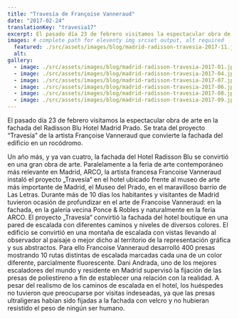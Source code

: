 ```yaml
---
title: "Travesía de Françoise Vanneraud"
date: "2017-02-24"
translationKey: "travesia17"
excerpt: El pasado día 23 de febrero visitamos la espectacular obra de arte en la fachada del Radisson Blu Hotel Madrid Prado.
images: # complete path for eleventy img srcset output, alt required
  featured: ./src/assets/images/blog/madrid-radisson-travesia-2017-11.jpg
  alt:
gallery:
  - image: ./src/assets/images/blog/madrid-radisson-travesia-2017-01.jpg
  - image: ./src/assets/images/blog/madrid-radisson-travesia-2017-04.jpg
  - image: ./src/assets/images/blog/madrid-radisson-travesia-2017-07.jpg
  - image: ./src/assets/images/blog/madrid-radisson-travesia-2017-06.jpg
  - image: ./src/assets/images/blog/madrid-radisson-travesia-2017-08.jpg
  - image: ./src/assets/images/blog/madrid-radisson-travesia-2017-09.jpg
---
```


El pasado día 23 de febrero visitamos la espectacular obra de arte en la fachada del Radisson Blu Hotel Madrid Prado. Se trata del proyecto “Travesía” de la artista Françoise Vanneraud que convierte la fachada del edificio en un rocódromo.

Un año más, y ya van cuatro, la fachada del Hotel Radisson Blu se convirtió en una gran obra de arte. Paralelamente a la feria de arte contemporáneo más relevante en Madrid, ARCO, la artista francesa Francoise Vanneraud instaló el proyecto „Travesía“ en el hotel ubicado frente al museo de arte más importante de Madrid, el Museo del Prado, en el maravilloso barrio de Las Letras. Durante más de 10 días los habitantes y visitantes de Madrid tuvieron ocasión de profundizar en el arte de Francoise Vanneraud: en la fachada, en la galería vecina Ponce & Robles y naturalmente en la feria ARCO. El proyecto „Travesía“ convirtió la fachada del hotel boutique en una pared de escalada con diferentes caminos y niveles de diversos colores. El edificio se convirtió en una montaña de escalada con vistas llevando al observador al paisaje o mejor dicho al territorio de la representación gráfica y sus abstractos. Para ello Francoise Vanneraud desarrolló 400 presas mostrando 10 rutas distintas de escalada marcadas cada una de un color diferente, parcialmente fluorescente. Dani Andrada, uno de los mejores escaladores del mundo y residente en Madrid supervisó la fijación de las presas de poliestireno a fin de establecer una relación con la realidad. A pesar del realismo de los caminos de escalada en el hotel, los huéspedes no tuvieron que preocuparse por visitas indeseadas, ya que las presas ultraligeras habían sido fijadas a la fachada con velcro y no hubieran resistido el peso de ningún ser humano.
